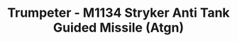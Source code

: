---
layout: product
title: "Trumpeter - M1134 Stryker Anti Tank Guided Missile (Atgn)"
price: "4100" 
desc: "N/A"
img_path: "/assets/img/TRU00399.jpg"
brand: "N/A"
available: false
special_offer: false
new: false
soon: false
cat: "010000"
subcat: "013400"
subsubcat: "0N/A"
sifra: "TRU00399"
popular: true
---